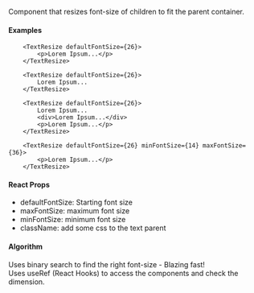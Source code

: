Component that resizes font-size of children to fit the parent container.

#### Examples

```
    <TextResize defaultFontSize={26}>
        <p>Lorem Ipsum...</p>
    </TextResize>

    <TextResize defaultFontSize={26}>
        Lorem Ipsum...
    </TextResize>

    <TextResize defaultFontSize={26}>
        Lorem Ipsum...
        <div>Lorem Ipsum...</div>
        <p>Lorem Ipsum...</p>
    </TextResize>

    <TextResize defaultFontSize={26} minFontSize={14} maxFontSize={36}>
        <p>Lorem Ipsum...</p>
    </TextResize>
```

#### React Props

 - defaultFontSize: Starting font size
 - maxFontSize: maximum font size
 - minFontSize: minimum font size
 - className: add some css to the text parent
 
#### Algorithm

Uses binary search to find the right font-size - Blazing fast!  
Uses useRef (React Hooks) to access the components and check the dimension. 